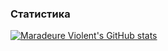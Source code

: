 ### Статистика
[![Maradeure Violent's GitHub stats](https://github-readme-stats.vercel.app/api?username=maradedure&theme=transparent)](https://github.com/anuraghazra/github-readme-stats)
